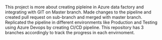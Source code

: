 This project is more about creating pipleine in Azure data factory and integrating with GIT on Master branch.
Made changes to the pipeline and created pull request on sub-branch and merged with master branch. 
Replicated the pipeline in different environments like Production and Testing using Azure Devops by creating CI/CD pipeline. 
This repository has 3 branches accordingly to track the progress in each envirnoment.

